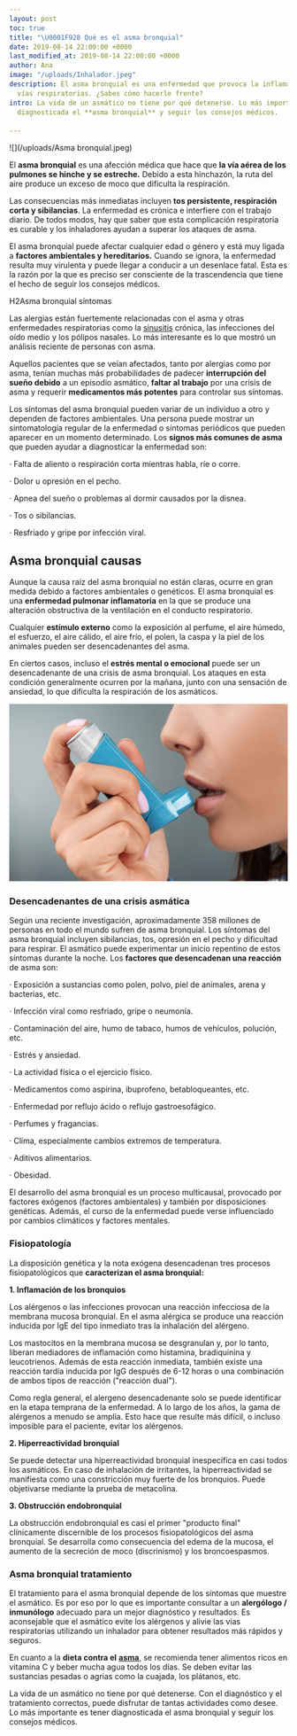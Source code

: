 ```yaml
---
layout: post
toc: true
title: "\U0001F928 Qué es el asma bronquial"
date: 2019-08-14 22:00:00 +0000
last_modified_at: 2019-08-14 22:00:00 +0000
author: Ana
image: "/uploads/Inhalador.jpeg"
description: El asma bronquial es una enfermedad que provoca la inflamación de las
  vías respiratorias. ¿Sabes cómo hacerle frente?
intro: La vida de un asmático no tiene por qué detenerse. Lo más importante es tener
  diagnosticada el **asma bronquial** y seguir los consejos médicos.

---
```

![](/uploads/Asma bronquial.jpeg)

El **asma bronquial** es una afección médica que hace que **la vía aérea de los pulmones se hinche y se estreche.** Debido a esta hinchazón, la ruta del aire produce un exceso de moco que dificulta la respiración.

Las consecuencias más inmediatas incluyen **tos persistente, respiración corta y sibilancias**. La enfermedad es crónica e interfiere con el trabajo diario. De todos modos, hay que saber que esta complicación respiratoria es curable y los inhaladores ayudan a superar los ataques de asma.

El asma bronquial puede afectar cualquier edad o género y está muy ligada a **factores ambientales y hereditarios.** Cuando se ignora, la enfermedad resulta muy virulenta y puede llegar a conducir a un desenlace fatal. Esta es la razón por la que es preciso ser consciente de la trascendencia que tiene el hecho de seguir los consejos médicos.

H2Asma bronquial síntomas

Las alergias están fuertemente relacionadas con el asma y otras enfermedades respiratorias como la [sinusitis](https://zenseiapp.com/blog/es-bueno-tomar-antibiótico-para-la-sinusitis/) crónica, las infecciones del oído medio y los pólipos nasales. Lo más interesante es lo que mostró un análisis reciente de personas con asma.

Aquellos pacientes que se veían afectados, tanto por alergias como por asma, tenían muchas más probabilidades de padecer **interrupción del sueño debido** a un episodio asmático, **faltar al trabajo** por una crisis de asma y requerir **medicamentos más potentes** para controlar sus síntomas.

Los síntomas del asma bronquial pueden variar de un individuo a otro y dependen de factores ambientales. Una persona puede mostrar un sintomatología regular de la enfermedad o síntomas periódicos que pueden aparecer en un momento determinado. Los **signos más comunes de asma** que pueden ayudar a diagnosticar la enfermedad son:

· Falta de aliento o respiración corta mientras habla, ríe o corre.

· Dolor u opresión en el pecho.

· Apnea del sueño o problemas al dormir causados ​​por la disnea.

· Tos o sibilancias.

· Resfriado y gripe por infección viral.

## Asma bronquial causas

Aunque la causa raíz del asma bronquial no están claras, ocurre en gran medida debido a factores ambientales o genéticos. El asma bronquial es una **enfermedad pulmonar inflamatoria** en la que se produce una alteración obstructiva de la ventilación en el conducto respiratorio.

Cualquier **estímulo externo** como la exposición al perfume, el aire húmedo, el esfuerzo, el aire cálido, el aire frío, el polen, la caspa y la piel de los animales pueden ser desencadenantes del asma.

En ciertos casos, incluso el **estrés mental o emocional** puede ser un desencadenante de una crisis de asma bronquial. Los ataques en esta condición generalmente ocurren por la mañana, junto con una sensación de ansiedad, lo que dificulta la respiración de los asmáticos.

![](/uploads/Inhalador.jpeg)

### Desencadenantes de una crisis asmática

Según una reciente investigación, aproximadamente 358 millones de personas en todo el mundo sufren de asma bronquial. Los síntomas del asma bronquial incluyen sibilancias, tos, opresión en el pecho y dificultad para respirar. El asmático puede experimentar un inicio repentino de estos síntomas durante la noche. Los **factores que desencadenan una reacción** de asma son:

· Exposición a sustancias como polen, polvo, piel de animales, arena y bacterias, etc.

· Infección viral como resfriado, gripe o neumonía.

· Contaminación del aire, humo de tabaco, humos de vehículos, polución, etc.

· Estrés y ansiedad.

· La actividad física o el ejercicio físico.

· Medicamentos como aspirina, ibuprofeno, betabloqueantes, etc.

· Enfermedad por reflujo ácido o reflujo gastroesofágico.

· Perfumes y fragancias.

· Clima, especialmente cambios extremos de temperatura.

· Aditivos alimentarios.

· Obesidad.

El desarrollo del asma bronquial es un proceso multicausal, provocado por factores exógenos (factores ambientales) y también por disposiciones genéticas. Además, el curso de la enfermedad puede verse influenciado por cambios climáticos y factores mentales.

### Fisiopatología

La disposición genética y la nota exógena desencadenan tres procesos fisiopatológicos que **caracterizan el asma bronquial:**

**1. Inflamación de los bronquios**

Los alérgenos o las infecciones provocan una reacción infecciosa de la membrana mucosa bronquial. En el asma alérgica se produce una reacción inducida por IgE del tipo inmediato tras la inhalación del alérgeno.

Los mastocitos en la membrana mucosa se desgranulan y, por lo tanto, liberan mediadores de inflamación como histamina, bradiquinina y leucotrienos. Además de esta reacción inmediata, también existe una reacción tardía inducida por IgG después de 6-12 horas o una combinación de ambos tipos de reacción ("reacción dual").

Como regla general, el alergeno desencadenante solo se puede identificar en la etapa temprana de la enfermedad. A lo largo de los años, la gama de alérgenos a menudo se amplía. Esto hace que resulte más difícil, o incluso imposible para el paciente, evitar los alérgenos.

**2. Hiperreactividad bronquial**

Se puede detectar una hiperreactividad bronquial inespecífica en casi todos los asmáticos. En caso de inhalación de irritantes, la hiperreactividad se manifiesta como una constricción muy fuerte de los bronquios. Puede objetivarse mediante la prueba de metacolina.

**3. Obstrucción endobronquial**

La obstrucción endobronquial es casi el primer "producto final" clínicamente discernible de los procesos fisiopatológicos del asma bronquial. Se desarrolla como consecuencia del edema de la mucosa, el aumento de la secreción de moco (discrinismo) y los broncoespasmos.

### Asma bronquial tratamiento

El tratamiento para el asma bronquial depende de los síntomas que muestre el asmático. Es por eso por lo que es importante consultar a un **alergólogo / inmunólogo** adecuado para un mejor diagnóstico y resultados. Es aconsejable que el asmático evite los alérgenos y alivie las vías respiratorias utilizando un inhalador para obtener resultados más rápidos y seguros.

En cuanto a la **dieta contra el** [**asma**](https://www.sanitas.es/sanitas/seguros/es/particulares/biblioteca-de-salud/prevencion-salud/sintomas-tratamiento-asma.html), se recomienda tener alimentos ricos en vitamina C y beber mucha agua todos los días. Se deben evitar las sustancias pesadas o agrias como la cuajada, los plátanos, etc.

La vida de un asmático no tiene por qué detenerse. Con el diagnóstico y el tratamiento correctos, puede disfrutar de tantas actividades como desee. Lo más importante es tener diagnosticada el asma bronquial y seguir los consejos médicos.